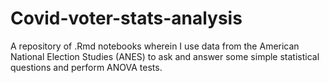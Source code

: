 # Covid-voter-stats-analysis
A repository of .Rmd notebooks wherein I use data from the American National Election Studies (ANES)  to ask and answer some simple statistical questions and perform ANOVA tests. 
